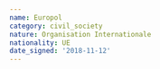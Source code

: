 ```yaml
---
name: Europol
category: civil_society
nature: Organisation Internationale
nationality: UE
date_signed: '2018-11-12'
---
```

    